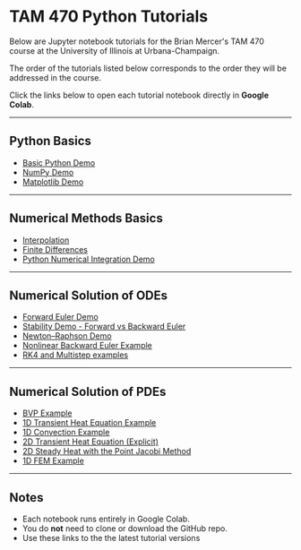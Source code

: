 # TAM 470 Python Tutorials

Below are Jupyter notebook tutorials for the Brian Mercer's TAM 470 course at the University of Illinois at Urbana-Champaign.

The order of the tutorials listed below corresponds to the order they will be addressed in the course.

Click the links below to open each tutorial notebook directly in **Google Colab**.

---

## Python Basics
- [Basic Python Demo](https://colab.research.google.com/github/bmercer486/tam470-tutorials/blob/main/1-basic-python-demo.ipynb)  
- [NumPy Demo](https://colab.research.google.com/github/bmercer486/tam470-tutorials/blob/main/2-numpy-demo.ipynb)  
- [Matplotlib Demo](https://colab.research.google.com/github/bmercer486/tam470-tutorials/blob/main/3-matplotlib-demo.ipynb)

---

## Numerical Methods Basics
- [Interpolation](https://colab.research.google.com/github/bmercer486/tam470-tutorials/blob/main/python_interpolation.ipynb)
- [Finite Differences](https://colab.research.google.com/github/bmercer486/tam470-tutorials/blob/main/fd_converge.ipynb)
- [Python Numerical Integration Demo](https://colab.research.google.com/github/bmercer486/tam470-tutorials/blob/main/quadrature_tutorial.ipynb)  

---

## Numerical Solution of ODEs
- [Forward Euler Demo](https://colab.research.google.com/github/bmercer486/tam470-tutorials/blob/main/forward_euler.ipynb)
- [Stability Demo - Forward vs Backward Euler](https://colab.research.google.com/github/bmercer486/tam470-tutorials/blob/main/stability_demo.ipynb)
- [Newton–Raphson Demo](https://colab.research.google.com/github/bmercer486/tam470-tutorials/blob/main/newton_raphson_demo.ipynb)
- [Nonlinear Backward Euler Example](https://colab.research.google.com/github/bmercer486/tam470-tutorials/blob/main/pendulum_nonlin.ipynb)  
- [RK4 and Multistep examples](https://colab.research.google.com/github/bmercer486/tam470-tutorials/blob/main/rk4_lf_ab2_bdf2.ipynb)  

---

## Numerical Solution of PDEs
- [BVP Example](https://colab.research.google.com/github/bmercer486/tam470-tutorials/blob/main/bvp_example.ipynb)  
- [1D Transient Heat Equation Example](https://colab.research.google.com/github/bmercer486/tam470-tutorials/blob/main/heat_1d_example.ipynb)
- [1D Convection Example](https://colab.research.google.com/github/bmercer486/tam470-tutorials/blob/main/convec_1d_example.ipynb)  
- [2D Transient Heat Equation (Explicit)](https://colab.research.google.com/github/bmercer486/tam470-tutorials/blob/main/heat_equation_2d_explicit.ipynb)  
- [2D Steady Heat with the Point Jacobi Method](https://colab.research.google.com/github/bmercer486/tam470-tutorials/blob/main/point_jacobi_example.ipynb)
- [1D FEM Example](https://colab.research.google.com/github/bmercer486/tam470-tutorials/blob/main/fem_1d.ipynb)  

---

## Notes
- Each notebook runs entirely in Google Colab.  
- You do **not** need to clone or download the GitHub repo.  
- Use these links to the the latest tutorial versions
